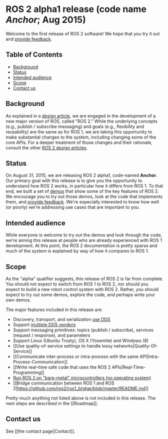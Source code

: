 # ROS 2 alpha1 release (code name *Anchor*; Aug 2015)

Welcome to the first release of ROS 2 software!  We hope that you try it out and [provide feedback](#contact-us).

## Table of Contents

- [Background](#background)
- [Status](#status)
- [Intended audience](#intended-audience)
- [Scope](#scope)
- [Contact us](#contact-us)

## Background

As explained in a [design
article](http://design.ros2.org/articles/why_ros2.html), we are engaged in
the development of a new major version of ROS, called "ROS 2." While the
underlying concepts (e.g., publish / subscribe messaging) and goals (e.g.,
flexibility and reusability) are the same as for ROS 1, we are taking this
opportunity to make substantial changes to the system, including changing
some of the core APIs.
For a deeper treatment of those changes and their
rationale, consult the other [ROS 2 design
articles](http://design.ros2.org).

## Status

On August 31, 2015, we are releasing ROS 2 alpha1,
code-named **Anchor**.
Our primary goal with this release is to give
you the opportunity to understand how ROS 2 works, in particular how it
differs from ROS 1.
To that end, we built a set of [demos](Tutorials) that
show some of the key features of ROS 2.
We encourage you to try out those
demos, look at the code that implements them, and [provide
feedback](#contact-us).
We're especially interested to know how well (or
poorly) we're addressing use cases that are important to you.

## Intended audience

While everyone is welcome to try out the demos and look through the code, we're aiming this release at people who are already experienced with ROS 1 development.
At this point, the ROS 2 documentation is pretty sparse and much of the system is explained by way of how it compares to ROS 1.

## Scope

As the "alpha" qualifier suggests, this release of ROS 2 is far from
complete.
You should not expect to switch from ROS 1 to ROS 2, nor should
you expect to build a new robot control system with ROS 2.
Rather, you
should expect to try out some demos, explore the code, and perhaps write
your own demos.

The major features included in this release are:

- Discovery, transport, and serialization [use DDS](http://design.ros2.org/articles/ros_on_dds.html)
- Support [multiple DDS vendors](http://design.ros2.org/articles/ros_on_dds.html#vendors-and-licensing)
- Support messaging primitives: topics (publish / subscribe), services (request / response), and parameters
- Support Linux (Ubuntu Trusty), OS X (Yosemite) and Windows (8)
- [[Use quality-of-service settings to handle lossy networks|Quality-Of-Service]]
- [[Communicate inter-process or intra-process with the same API|Intra-Process-Communication]]
- [[Write real-time safe code that uses the ROS 2 APIs|Real-Time-Programming]]
- [Run ROS 2 on "bare-metal" microcontrollers (no operating system)](https://github.com/ros2/freertps/wiki)
- [[Bridge communication between ROS 1 and ROS 2|https://github.com/ros2/ros1_bridge/blob/master/README.md]]

Pretty much anything not listed above is not included in this release.
The next steps are described in the [[Roadmap]].

## Contact us

See [[the contact page|Contact]].
